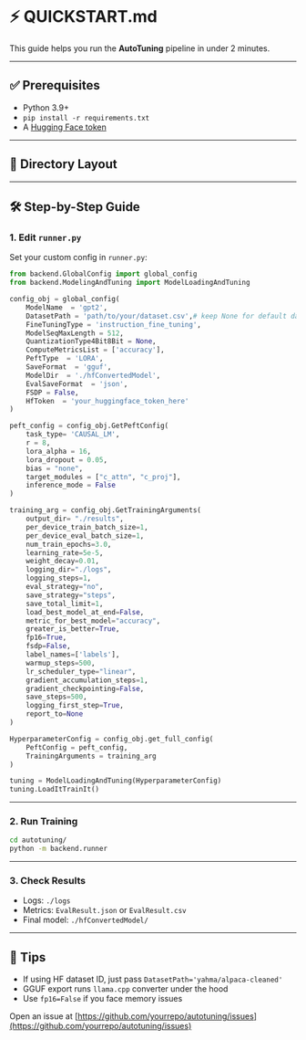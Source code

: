 # ⚡ QUICKSTART.md

This guide helps you run the **AutoTuning** pipeline in under 2 minutes.

---

## ✅ Prerequisites

* Python 3.9+
* `pip install -r requirements.txt`
* A [Hugging Face token](https://huggingface.co/settings/tokens)

---

## 📁 Directory Layout
---

## 🛠 Step-by-Step Guide

### 1. Edit `runner.py`

Set your custom config in `runner.py`:

```python
from backend.GlobalConfig import global_config
from backend.ModelingAndTuning import ModelLoadingAndTuning

config_obj = global_config(
    ModelName  = 'gpt2',
    DatasetPath = 'path/to/your/dataset.csv',# keep None for default dataset 
    FineTuningType = 'instruction_fine_tuning',
    ModelSeqMaxLength = 512,
    QuantizationType4Bit8Bit = None,
    ComputeMetricsList = ['accuracy'],
    PeftType  = 'LORA',
    SaveFormat  = 'gguf',
    ModelDir  = './hfConvertedModel',
    EvalSaveFormat  = 'json',
    FSDP = False,
    HfToken  = 'your_huggingface_token_here'
)

peft_config = config_obj.GetPeftConfig(
    task_type= 'CAUSAL_LM',
    r = 8,
    lora_alpha = 16,
    lora_dropout = 0.05,
    bias = "none",
    target_modules = ["c_attn", "c_proj"],
    inference_mode = False
)

training_arg = config_obj.GetTrainingArguments(
    output_dir= "./results",
    per_device_train_batch_size=1,
    per_device_eval_batch_size=1,
    num_train_epochs=3.0,
    learning_rate=5e-5,
    weight_decay=0.01,
    logging_dir="./logs",
    logging_steps=1,
    eval_strategy="no",
    save_strategy="steps",
    save_total_limit=1,
    load_best_model_at_end=False,
    metric_for_best_model="accuracy",
    greater_is_better=True,
    fp16=True,
    fsdp=False,
    label_names=['labels'],
    warmup_steps=500,
    lr_scheduler_type="linear",
    gradient_accumulation_steps=1,
    gradient_checkpointing=False,
    save_steps=500,
    logging_first_step=True,
    report_to=None
)

HyperparameterConfig = config_obj.get_full_config(
    PeftConfig = peft_config,
    TrainingArguments = training_arg
)

tuning = ModelLoadingAndTuning(HyperparameterConfig)
tuning.LoadItTrainIt()
```

---

### 2. Run Training

```bash
cd autotuning/
python -m backend.runner
```

---

### 3. Check Results

* Logs: `./logs`
* Metrics: `EvalResult.json` or `EvalResult.csv`
* Final model: `./hfConvertedModel/`

---

## 🧠 Tips

* If using HF dataset ID, just pass `DatasetPath='yahma/alpaca-cleaned'`
* GGUF export runs `llama.cpp` converter under the hood
* Use `fp16=False` if you face memory issues


Open an issue at [https://github.com/yourrepo/autotuning/issues](https://github.com/yourrepo/autotuning/issues)
